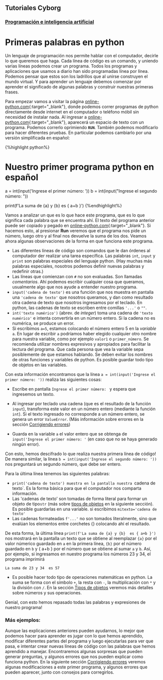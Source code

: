 ## Tutoriales Cyborg
### [Programación e inteligencia artificial](home.html) 

# Primeras palabras en python
Un lenguaje de programación nos permite hablar con el computador, decirle lo que queremos que haga. Cada línea de código es un comando, y uniendo varias líneas podemos crear un programa. Todos los programas y aplicaciones que usamos a diario han sido programadas línea por línea. Podemos pensar que estos son los ladrillos que al unirse construyen el mundo virtual. Y para aprender un lenguaje debemos comenzar por aprender el significado de algunas palabras y construir nuestras primeras frases. 

Para empezar vamos a visitar la página  [online-python.com](https://www.online-python.com/){:target="_blank"}, donde podemos correr programas de python directamente desde internet en el computador o teléfono móbil sin necesidad de instalar nada. 
Al ingresar a [online-python.com](https://www.online-python.com/){:target="_blank"}, aparecerá un espacio de texto con un programa. Podemos correrlo oprimiendo **`RUN`**. También podemos modificarlo para hacer diferentes pruebas. En particular podemos cambiarlo por una versión simplificada en español:


{%highlight python%}
# Nuestro primer programa python en español

a = int(input('Ingrese el primer número: '))
b = int(input("Ingrese el segundo número: "))

print(f'La suma de {a} y {b}  es { a+b }')
{%endhighlight%}

Vamos a analizar un  que es lo que hace este programa, que es lo que significa cada palabra que se encuentra ahí. El texto del programa anterior puede ser copiado y pegado en [online-python.com](https://www.online-python.com/){:target="_blank"}. Si hacemos esto, al presionar **Run** veremos que el programa nos pide un número, luego otro y al final nos devuelve la suma de los dos. Veamos ahora algunas observaciones de la forma en que funciona este programa. 

- Las diferentes líneas de código son comandos que le dan órdenes al computador der realizar una tarea específica. Las palabras `int`, `input` y `print` son palabras especiales del lenguaje python. (Hay muchas más palabras especiales, nosotros podemos definir nuevas palabras y redefinir otras.)
- Las líneas que comienzan con `#` no son evaluadas. Son llamadas _comentarios_. Ahí podemos escribir cualquier cosa que queramos, usualmente algo que nos ayude a entender nuestro programa. 
- `input('cadena de texto')` es una función que nos muestra en pantalla una `'cadena de texto'` que nosotros queramos, y dan como resultado otra cadena de texto que nosotros ingresamos por el teclado. En python, las cadenas de texto se escriben entre comillas `'...'` o `""`.
- `int('texto numérico')` (abrev. de _integer_) toma una cadena de `'texto numérico'` e intenta convertirla en un número entero. Si la cadena no es numérica, se produce un error. 
- Si escribimos `a=5`, estamos colocando el número entero 5 en la _variable_ `a`. En lugar de escribir `a` podríamos haber elegido cualquier otro nombre para nuestra variable, como por ejemplo `valor1` o `primer_número`. Se recomienda utilizar nombres expresivos y apropiados para facilitar la lectura del programa. Que cada persona que vea la variable sepa posiblemente de que estamos hablando. Se deben evitar los nombres de otras funciones y variables de python. Es posible guardar todo tipo de objetos en las variables.

Con esta información encontramos que la línea
`a = int(input('Ingrese el primer número: '))`
realiza las siguientes cosas:
- Escribe en pantalla `Ingrese el primer número: ` y espera que ingresemos un texto.
- Al ingresar por teclado una cadena (que es el resultado de la función `input`), transforma este valor en un número entero (mediante la función `int`). Si el texto ingresado no corresponde a un número entero, se genera un error `ValueError`. (Más información sobre errores en la sección [Corrigiendo errores](corrigiendoErrores.html))

- Guarda en la variable `a` el valor entero que se obtenga de `input('Ingrese el primer número: '` (en caso que no se haya generado ningún error).

Con esto, hemos descifrado lo que realiza nuestra primera línea de código! De manera similar, la línea `b = int(input('Ingrese el segundo número: '))` nos preguntará un segundo número, que debe ser entero.

Para la última línea tenemos las siguientes palabras:
- `print('cadena de texto') muestra en la pantalla nuestra `cadena de texto`. Es la forma básica para que el computador nos comparta información.
- Las 'cadenas de texto' son tomadas de forma literal para formar un objeto de tipo`str` (más sobre [tipos de objetos](capitulo2.html) en la siguiente sección). Es posible guardarlas en una variable. si escribimos  `mitexto='cadena de texto'`
- Las cadenas formateadas `f'...'` no son tomados literalmente, sino que evalúan los elementos entre corchetes {} colocando ahí el resultado.

De esta forma, la última línea `print(f'La suma de {a} y {b}  es { a+b }')` nos mostrará en la pantalla un texto que se obtiene al reemplazar `{a}` por el valor númerico guardado en `a` en la primera línea, `{b}` por el número guardado en `b` y { a+b } por el número que se obtiene al sumar `a` y `b`. Así, por ejemplo, si ingresamos en nuestro programa los números 23 y 34, el programa imprimirá

`La suma de 23 y 34  es 57`

- Es posible hacer todo tipo de operaciones matemáticas en python. La suma se forma con el símbolo `+`, la resta con `-`, la multiplicación con `*` y la división con `/`. En la sección [Tipos de objetos](tiposdeObjetos.html) veremos más detalles sobre números y sus operaciones.

Genial, con esto hemos repasado todas las palabras y expresiones de nuestro programa!



### Más ejemplos:
Aunque las explicaciones anteriores pueden ayudarnos, lo mejor que podemos hacer para aprender es jugar con lo que hemos aprendido, modificar diferentes partes del programa y luego ejecutarlas para ver que pasa, e intentar crear nuevas líneas de código con las palabras que hemos aprendido a manejar. Encontraremos algunas sorpresas que pueden generar preguntas, y algunos errores que nos pueden explicar como funciona python. En la siguiente sección [Corrigiendo errores](corrigiendoErrores.html) veremos algunas modificaciones a este primer programa, y algunos errores que pueden aparecer, junto con consejos para corregirlos.



